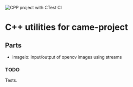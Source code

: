 ![CPP project with CTest CI](https://github.com/came-project/cmd-template/workflows/CPP%20project%20with%20CTest%20CI/badge.svg)

# C++ utilities for came-project

## Parts

- imageio: input/output of opencv images using streams

### TODO

Tests.
